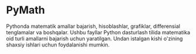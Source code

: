# PyMath
Pythonda matematik amallar bajarish, hisoblashlar, grafiklar, differensial tenglamalar va boshqalar.
Ushbu fayllar Python dasturlash tilida matematika oid turli amallarni bajarish uchun yaratilgan. 
Undan istalgan kishi o'zining shaxsiy ishlari uchun foydalanishi mumkin. 

